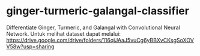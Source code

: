 # ginger-turmeric-galangal-classifier
Differentiate Ginger, Turmeric, and Galangal with Convolutional Neural Network.
Untuk melihat dataset dapat melalui: https://drive.google.com/drive/folders/116qiJAaJ5vuCg6yBBXvCKsgSoXOVV58w?usp=sharing
